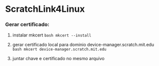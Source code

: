 # ScratchLink4Linux

### Gerar certificado:
1. instalar mkcert 
```bash mkcert --install```

2. gerar certificado local para dominio device-manager.scratch.mit.edu
```bash mkcert device-manager.scratch.mit.edu``` 

3. juntar chave e certificado no mesmo arquivo

